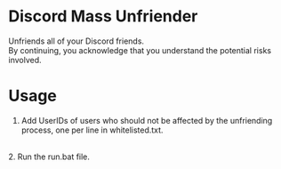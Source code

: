 # Discord Mass Unfriender
Unfriends all of your Discord friends.
</br>
By continuing, you acknowledge that you understand the potential risks involved.
# Usage
1. Add UserIDs of users who should not be affected by the unfriending process, one per line in whitelisted.txt.
</br>
2. Run the run.bat file.
